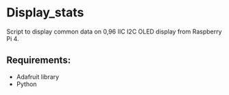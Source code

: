 # Display_stats
Script to display common data on 0,96 IIC I2C OLED display from Raspberry Pi 4.

## Requirements:

- Adafruit library
- Python
